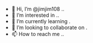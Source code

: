 - 👋 Hi, I’m @jimjim108 ..
- 👀 I’m interested in ..
- 🌱 I’m currently learning .
- 💞️ I’m looking to collaborate on .
- 📫 How to reach me ..

<!---
jimjim108/jimjim108 is a ✨ special ✨ repository because its `README.md` (this file) appears on your GitHub profile.
You can click the Preview link to take a look at your changes.
--->
